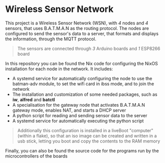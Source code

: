 # Wireless Sensor Network
This project is a Wireless Sensor Network (WSN), with _4_ nodes and _4_ sensors, that uses B.A.T.M.A.N as the routing protocol. 
The nodes are configured to send the sensor's data to a server, that formats and displays the information, through the MQTT protocol.

> The sensors are connected through _3_ Arduino boards and _1_ ESP8266 board

In this repository you can be found the Nix code for configuring the NixOS installation for each node in the network. It includes:
* A systemd service for automatically configuring the node to use the batman-adv module, to set the wifi card in ibss mode, and to join the network
* The installation and customization of some needed packages, such as **iw**, **alfred** and **batctl**
* A specialisation for the gateway node that activates B.A.T.M.A.N gateway mode, enables NAT, and starts a DHCP server
* A python script for reading and sending sensor data to the server
* A systemd service for automatically executing the python script

> Additionally this configuration is installed in a liveBoot "computer" (within a flake), so that an iso image can be created and written in a usb stick, letting you boot and copy the contents to the RAM memory

Finally, you can also be found the source code for the programs run by the microcontrollers of the boards
